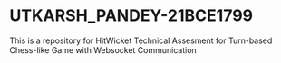 # UTKARSH_PANDEY-21BCE1799
This is a repository for HitWicket Technical Assesment for Turn-based Chess-like Game with Websocket Communication
